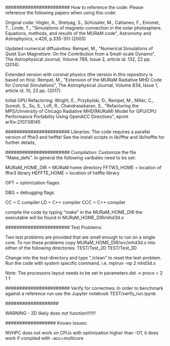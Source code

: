 #######################
How to reference the code:
Please reference the following papers when using this code:

Original code:
Vögler, A., Shelyag, S., Schüssler, M., Cattaneo, F., Emonet, T., Linde, T., "Simulations of magneto-convection in the solar photosphere.  Equations, methods, and results of the MURaM code", Astronomy and Astrophysics, v.429, p.335-351 (2005)

Updated numerical diffusivities:
Rempel, M., "Numerical Simulations of Quiet Sun Magnetism: On the Contribution from a Small-scale Dynamo", The Astrophysical Journal, Volume 789, Issue 2, article id. 132, 22 pp. (2014).

Extended version with coronal physics (the version in this repository is based on this):
Rempel, M., "Extension of the MURaM Radiative MHD Code for Coronal Simulations", The Astrophysical Journal, Volume 834, Issue 1, article id. 10, 23 pp. (2017).

Initial GPU Refactoring:
Wright, E., Przybylski, D., Rempel, M., Miller, C., Suresh, S., Su, S., Loft, R., Chandrasekaran, S., "Refactoring the MPS/University of Chicago Radiative MHD(MURaM) Model for GPU/CPU Performance Portability Using OpenACC Directives", eprint arXiv:2107.08145


#######################
Libraries:
The code requires a parallel version of fftw3 and heffte! 
See the install scripts in lib/fftw and lib/heffte for further details, 

#######################
Compilation:
Customize the file "Make_defs". In general the following varibales need to be set:

MURaM_HOME_DIR = MURaM home directory
FFTW3_HOME = location of fftw3 library
HEFFTE_HOME = location of heffte library

OPT = optimization flages

DBG = debugging flags

CC     = C compiler
LD     = C++ compiler
CCC    = C++ compiler

compile the code by typing "make" in the MURaM_HOME_DIR
the executable will be found in MURaM_HOME_DIR/mhd3d.x

#######################
Test Problems:

Two test problems are provided that are small enough to run on a single core. To run these problems copy
MURaM_HOME_DIR/src/mhd3d.x into either of the following directories:
TEST/Test_2D
TEST/Test_3D

Change into the test-directory and type "./clean" to reset the test-problem. Run the code with system specific
command, i.e. mpirun -np 2 mhd3d.x

Note: The processors layout needs to be set in parameters.dat -> procs = 2 1 1

#######################
Verify for correctnes:
In order to benchmark against a reference run use the Jupyter notebook TEST/verify_run.ipynb

###################

WARNING - 2D likely does not function!!!!!!!

##################
Known Issues:

NVHPC does not work on CPUs with optimization higher than -O1, it does work if compiled with -acc=multicore 
